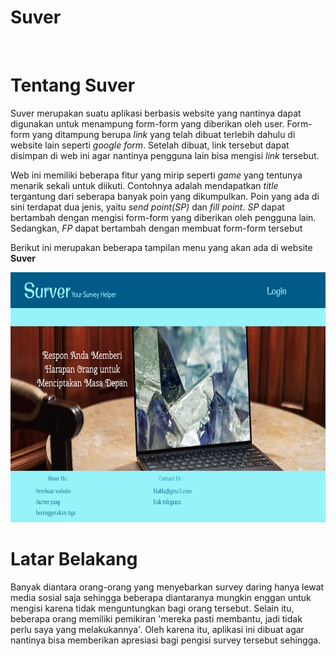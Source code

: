 # Suver
<br>
<h1>Tentang Suver</h1>

<p>Suver merupakan suatu aplikasi berbasis website yang nantinya dapat digunakan untuk menampung form-form yang diberikan oleh user. Form-form yang ditampung berupa <i>link</i>
yang telah dibuat terlebih dahulu di website lain seperti <i>google form</i>. Setelah dibuat, link tersebut dapat disimpan di web ini agar nantinya pengguna lain bisa mengisi <i>link</i> tersebut.</p>

<p>Web ini memiliki beberapa fitur yang mirip seperti <i>game</i> yang tentunya menarik sekali untuk diikuti. Contohnya adalah mendapatkan <i>title</i> tergantung dari seberapa banyak poin yang dikumpulkan. Poin yang ada di sini terdapat dua jenis, yaitu <i>send point(SP)</i> dan <i>fill point<FP></i>. <i>SP</i> dapat bertambah dengan mengisi form-form yang diberikan oleh pengguna lain. Sedangkan, <i>FP</i> dapat bertambah dengan membuat form-form tersebut</p>
  
<p>Berikut ini merupakan beberapa tampilan menu yang akan ada di website <b>Suver</b></p>

<img src="/Image/HomeBeforeLogin.jpg" height=400px width=900>

<h1>Latar Belakang</h1>
<p>Banyak diantara orang-orang yang menyebarkan survey daring hanya lewat media sosial saja sehingga beberapa diantaranya mungkin enggan untuk mengisi karena tidak menguntungkan bagi orang tersebut. Selain itu, beberapa orang memiliki pemikiran 'mereka pasti membantu, jadi tidak perlu saya yang melakukannya'.  Oleh karena itu, aplikasi ini dibuat agar nantinya bisa memberikan apresiasi bagi pengisi survey tersebut sehingga.</p>
